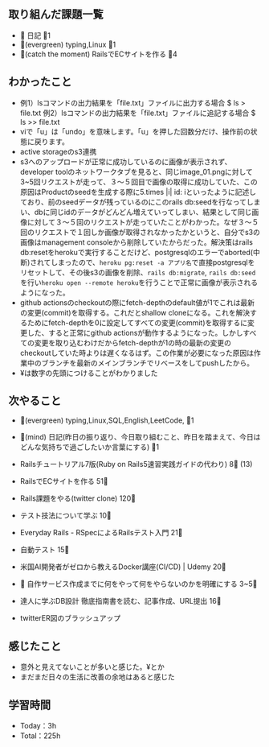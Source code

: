 
## 取り組んだ課題一覧

- :memo: 日記 :tomato:1
- :deciduous_tree:(evergreen) typing,Linux :tomato:1
- :stars:(catch the moment) RailsでECサイトを作る :tomato:4

## わかったこと

- 例1）lsコマンドの出力結果を「file.txt」ファイルに出力する場合
$ ls > file.txt
例2）lsコマンドの出力結果を「file.txt」ファイルに追記する場合
$ ls >> file.txt
- viで「u」は「undo」を意味します。「u」を押した回数分だけ、操作前の状態に戻ります。
- active storageのs3連携
- s3へのアップロードが正常に成功しているのに画像が表示されず、developer toolのネットワークタブを見ると、同じimage_01.pngに対して3~5回リクエストが走って、３〜５回目で画像の取得に成功していた、この原因はProductのseedを生成する際に5.times |i| id: iといったように記述しており、前のseedデータが残っているのにこのrails db:seedを行なってしまい、dbに同じidのデータがどんどん増えていってしまい、結果として同じ画像に対して３〜５回のリクエストが走っていたことがわかった。なぜ３〜５回のリクエストで１回しか画像が取得されなかったかというと、自分でs3の画像はmanagement consoleから削除していたからだった。解決策はrails db:resetをherokuで実行することだけど、postgresqlのエラーでaborted(中断)されてしまったので、`heroku pg:reset -a アプリ名`で直接postgresqlをリセットして、その後s3の画像を削除、`rails db:migrate`, `rails db:seed`を行い`heroku open --remote heroku`を行うことで正常に画像が表示されるようになった。
- github actionsのcheckoutの際にfetch-depthのdefault値が1でこれは最新の変更(commit)を取得する。これだとshallow cloneになる。これを解決するためにfetch-depthを0に設定してすべての変更(commit)を取得するに変更した、すると正常にgithub actionsが動作するようになった。しかしすべての変更を取り込むわけだからfetch-depthが1の時の最新の変更のcheckoutしていた時よりは遅くなるはず。この作業が必要になった原因は作業中のブランチを最新のメインブランチでリベースをしてpushしたから。
- ¥は数字の先頭につけることがわかりました

## 次やること

- :deciduous_tree:(evergreen) typing,Linux,SQL,English,LeetCode, :tomato:1
- :memo:(mind) 日記(昨日の振り返り、今日取り組むこと、昨日を踏まえて、今日はどんな気持ちで過ごしたいか言葉にする) :tomato:1

- Railsチュートリアル7版(Ruby on Rails5速習実践ガイドの代わり) 8:tomato: (13)
- RailsでECサイトを作る 51:tomato:
- Rails課題をやる(twitter clone) 120:tomato:
- テスト技法について学ぶ 10:tomato:
- Everyday Rails - RSpecによるRailsテスト入門 21:tomato:
- 自動テスト 15:tomato:
- 米国AI開発者がゼロから教えるDocker講座(CI/CD) | Udemy 20:tomato:
- :compass: 自作サービス作成までに何をやって何をやらないのかを明確にする 3~5:tomato:

- 達人に学ぶDB設計 徹底指南書を読む、記事作成、URL提出 16:tomato:
- twitterER図のブラッシュアップ

## 感じたこと

- 意外と見えてないことが多いと感じた。¥とか
- まだまだ日々の生活に改善の余地はあると感じた

## 学習時間

- Today：3h
- Total：225h
